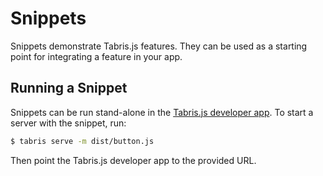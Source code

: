 # Snippets
Snippets demonstrate Tabris.js features. They can be used as a starting point for integrating a feature in your app.

## Running a Snippet
Snippets can be run stand-alone in the [Tabris.js developer app](https://tabrisjs.com/documentation/latest/developer-app). To start a server with the snippet, run:

```sh
$ tabris serve -m dist/button.js
```

Then point the Tabris.js developer app to the provided URL.
